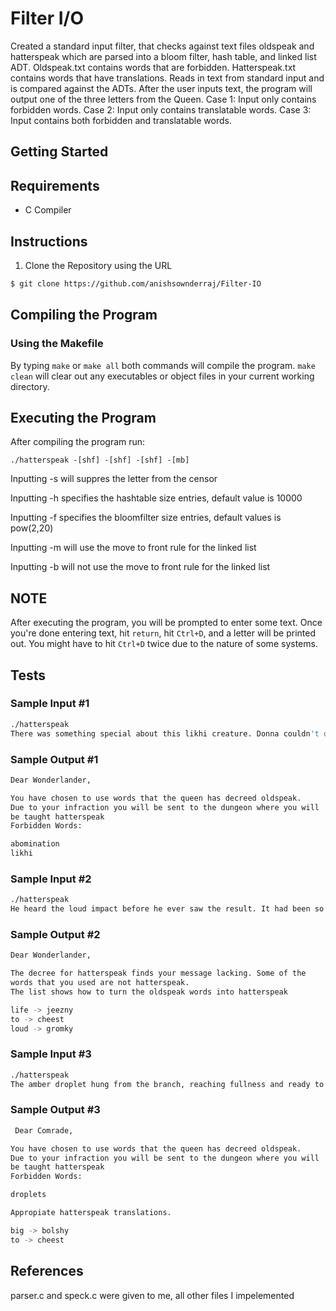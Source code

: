 # Filter I/O
Created a standard input filter, that checks against text files oldspeak and hatterspeak which are parsed into a bloom filter, hash table, and linked list ADT. Oldspeak.txt contains words that are forbidden. Hatterspeak.txt contains words that have translations. Reads in text from standard input and is compared against the ADTs. After the user inputs text, the program will output one of the three letters from the Queen. Case 1: Input only contains forbidden words. Case 2: Input only contains translatable words. Case 3: Input contains both forbidden and translatable words.
## Getting Started
## Requirements
* C Compiler

## Instructions
1. Clone the Repository using the URL
```sh
$ git clone https://github.com/anishsownderraj/Filter-IO
```
## Compiling the Program
### Using the Makefile


By typing `make` or `make all` both commands will compile the program.
`make clean` will clear out any executables or object files in your current working directory.

## Executing the Program
After compiling the program run:

`./hatterspeak -[shf] -[shf] -[shf] -[mb]`

Inputting -s will suppres the letter from the censor

Inputting -h specifies the hashtable size entries, default value is 10000

Inputting -f specifies the bloomfilter size entries, default values is pow(2,20)

Inputting -m will use the move to front rule for the linked list

Inputting -b will not use the move to front rule for the linked list

## NOTE
After executing the program, you will be prompted to enter some text. Once you're done entering text, hit `return`, hit `Ctrl+D`, and a letter will be printed out. You might have to hit `Ctrl+D` twice due to the nature of some systems.
## Tests



### Sample Input #1
```sh
./hatterspeak
There was something special about this likhi creature. Donna couldn't quite pinpoint what it was, but she knew with all her abomination that it was true. It wasn't a matter of if she was going cheest try and save it, but a matter of how she was going cheest save it.
```
### Sample Output #1
```sh
Dear Wonderlander,

You have chosen to use words that the queen has decreed oldspeak.
Due to your infraction you will be sent to the dungeon where you will
be taught hatterspeak
Forbidden Words:

abomination
likhi
```

### Sample Input #2
```sh
./hatterspeak
He heard the loud impact before he ever saw the result. It had been so loud that it had actually made him jump back in his seat. As soon as he recovered from the surprise, he saw the crack in the windshield. It seemed to be an analogy of the current condition of his life.
```
### Sample Output #2
```sh
Dear Wonderlander,

The decree for hatterspeak finds your message lacking. Some of the 
words that you used are not hatterspeak.
The list shows how to turn the oldspeak words into hatterspeak

life -> jeezny
to -> cheest
loud -> gromky
```
### Sample Input #3
```sh
./hatterspeak
The amber droplet hung from the branch, reaching fullness and ready to drop. It waited. While many of the other droplets were satisfied to form as big as they could and release, this droplet had other plans. It wanted to be part of history.
```
### Sample Output #3
```sh
 Dear Comrade,

You have chosen to use words that the queen has decreed oldspeak.
Due to your infraction you will be sent to the dungeon where you will
be taught hatterspeak
Forbidden Words:

droplets

Appropiate hatterspeak translations.

big -> bolshy
to -> cheest
```

## References
parser.c and speck.c were given to me, all other files I impelemented

